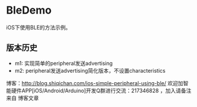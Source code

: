 BleDemo
=======

iOS下使用BLE的方法示例。


版本历史
--------

 * m1: 实现简单的peripheral发送advertising
 * m2: peripheral发送advertising简化版本，不设置characteristics

博客：http://blog.shiqichan.com/ios-simple-peripheral-using-ble/
欢迎加智能硬件APP[iOS/Android/Arduino]开发Q群进行交流：217346828 ，加入请备注来自 博客文章
